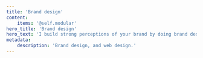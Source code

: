 ```yaml
---
title: 'Brand design'
content:
    items: '@self.modular'
hero_title: 'Brand design'
hero_text: 'I build strong perceptions of your brand by doing brand design, and web design on a strategic manner. I form the foundation of your message, that resonate with your audience.'
metadata:
    description: 'Brand design, and web design.'
---
```


